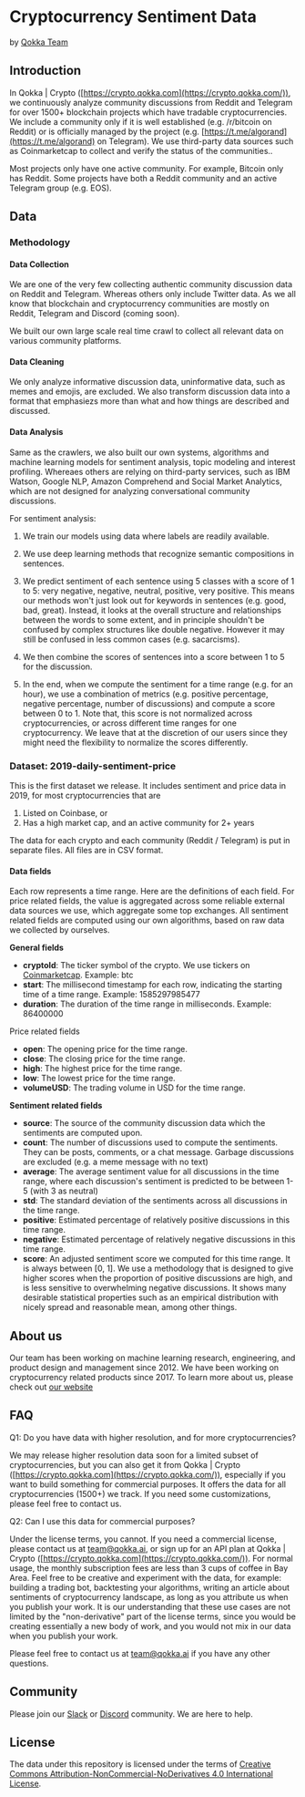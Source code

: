 # Cryptocurrency Sentiment Data

by [Qokka Team](https://qokka.ai)

## Introduction


In Qokka | Crypto ([https://crypto.qokka.com](https://crypto.qokka.com/)), we continuously analyze community discussions from Reddit and Telegram for over 1500+ blockchain projects which have tradable cryptocurrencies. We include a community only if it is well established (e.g. /r/bitcoin on Reddit) or is officially managed by the project (e.g. [https://t.me/algorand](https://t.me/algorand) on Telegram). We use third-party data sources such as Coinmarketcap to collect and verify the status of the communities..

Most projects only have one active community. For example, Bitcoin only has Reddit. Some projects have both a Reddit community and an active Telegram group (e.g. EOS). 

## Data

### Methodology
#### Data Collection
We are one of the very few collecting authentic community discussion data on Reddit and Telegram. Whereas others only include Twitter data. As we all know that blockchain and cryptocurrency communities are mostly on Reddit, Telegram and Discord (coming soon). 

We built our own large scale real time crawl to collect all relevant data on various community platforms. 

#### Data Cleaning
We only analyze informative discussion data, uninformative data, such as memes and emojis, are excluded. We also transform discussion data into a format that emphasiezs more than what and how things are described and discussed. 

#### Data Analysis
Same as the crawlers, we also built our own systems, algorithms and machine learning models for sentiment analysis, topic modeling and interest profiling. Whereaes others are relying on third-party services, such as IBM Watson, Google NLP, Amazon Comprehend and Social Market Analytics, which are not designed for analyzing conversational community discussions. 
 
For sentiment analysis:
1. We train our models using data where labels are readily available.

2. We use deep learning methods that recognize semantic compositions in sentences.

3. We predict sentiment of each sentence using 5 classes with a score of 1 to 5: very negative, negative, neutral, positive, very positive. This means our methods won't just look out for keywords in sentences (e.g. good, bad, great). Instead, it looks at the overall structure and relationships between the words to some extent, and in principle shouldn't be confused by complex structures like double negative. However it may still be confused in less common cases (e.g. sacarcisms). 

4. We then combine the scores of sentences into a score between 1 to 5 for the discussion. 

5. In the end, when we compute the sentiment for a time range (e.g. for an hour), we use a combination of metrics (e.g. positive percentage, negative percentage, number of discussions) and compute a score between 0 to 1. Note that, this score is not normalized across cryptocurrencies, or across different time ranges for one cryptocurrency. We leave that at the discretion of our users since they might need the flexibility to normalize the scores differently.


### Dataset: 2019-daily-sentiment-price

This is the first dataset we release. It includes sentiment and price data in 2019, for most cryptocurrencies that are 

1. Listed on Coinbase, or
2. Has a high market cap, and an active community for 2+ years

The data for each crypto and each community (Reddit / Telegram) is put in separate files. All files are in CSV format.

#### Data fields

Each row represents a time range. Here are the definitions of each field. For price related fields, the value is aggregated across some reliable external data sources we use, which aggregate some top exchanges. All sentiment related fields are computed using our own algorithms, based on raw data we collected by ourselves.

**General fields**

- **cryptoId**: The ticker symbol of the crypto. We use tickers on [Coinmarketcap](https://coinmarketcap.com). Example: btc
- **start**: The millisecond timestamp for each row, indicating the starting time of a time range. Example: 1585297985477
- **duration**: The duration of the time range in milliseconds. Example: 86400000

Price related fields

- **open**: The opening price for the time range.
- **close**: The closing price for the time range.
- **high**: The highest price for the time range.
- **low**: The lowest price for the time range.
- **volumeUSD**: The trading volume in USD for the time range.

**Sentiment related fields**

- **source**: The source of the community discussion data which the sentiments are computed upon.
- **count**: The number of discussions used to compute the sentiments. They can be posts, comments, or a chat message. Garbage discussions are excluded (e.g. a meme message with no text)
- **average**: The average sentiment value for all discussions in the time range, where each discussion's sentiment is predicted to be between 1-5 (with 3 as neutral) 
- **std**: The standard deviation of the sentiments across all discussions in the time range.
- **positive**: Estimated percentage of relatively positive discussions in this time range.
- **negative**: Estimated percentage of relatively negative discussions in this time range.
- **score**: An adjusted sentiment score we computed for this time range. It is always between [0, 1]. We use a methodology that is designed to give higher scores when the proportion of positive discussions are high, and is less sensitive to overwhelming negative discussions. It shows many desirable statistical properties such as an empirical distribution with nicely spread and reasonable mean, among other things.
 

## About us

Our team has been working on machine learning research, engineering, and product design and management since 2012. We have been working on cryptocurrency related products since 2017. To learn more about us, please check out [our website](https://qokka.ai)

## FAQ

Q1: Do you have data with higher resolution, and for more cryptocurrencies?

We may release higher resolution data soon for a limited subset of cryptocurrencies, but you can also get it from Qokka | Crypto ([https://crypto.qokka.com](https://crypto.qokka.com/)), especially if you want to build something for commercial purposes. It offers the data for all cryptocurrencies (1500+) we track. If you need some customizations, please feel free to contact us. 

Q2: Can I use this data for commercial purposes?

Under the license terms, you cannot. If you need a commercial license, please contact us at [team@qokka.ai](mailto:team@qokka.ai), or sign up for an API plan at Qokka | Crypto ([https://crypto.qokka.com](https://crypto.qokka.com/)). For normal usage, the monthly subscription fees are less than 3 cups of coffee in Bay Area. Feel free to be creative and experiment with the data, for example: building a trading bot, backtesting your algorithms, writing an article about sentiments of cryptocurrency landscape, as long as you attribute us when you publish your work. It is our understanding that these use cases are not limited by the "non-derivative" part of the license terms, since you would be creating essentially a new body of work, and you would not mix in our data when you publish your work. 


Please feel free to contact us at [team@qokka.ai](mailto:team@qokka.ai) if you have any other questions.

## Community

Please join our [Slack](https://qokka.typeform.com/to/T1W0eF) or [Discord](https://discord.gg/UyrH3QK) community. We are here to help.

## License

The data under this repository is licensed under the terms of [Creative Commons Attribution-NonCommercial-NoDerivatives 4.0 International License](https://creativecommons.org/licenses/by-nc-nd/4.0/).

